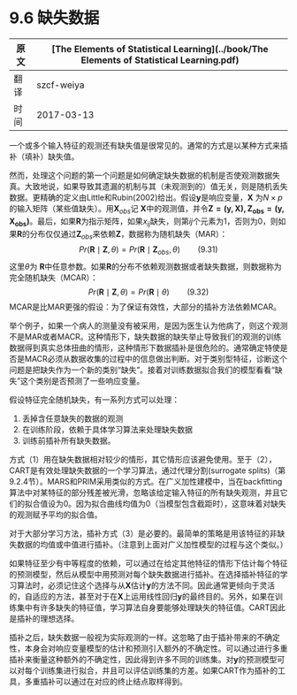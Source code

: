 # 9.6 缺失数据

| 原文   | [The Elements of Statistical Learning](../book/The Elements of Statistical Learning.pdf) |
| ---- | ---------------------------------------- |
| 翻译   | szcf-weiya                               |
| 时间   | 2017-03-13                               |

一个或多个输入特征的观测还有缺失值是很常见的。通常的方式是以某种方式来插补（填补）缺失值。

然而，处理这个问题的第一个问题是如何确定缺失数据的机制是否使观测数据失真。大致地说，如果导致其遗漏的机制与其（未观测到的）值无关，则是随机丢失数据。更精确的定义由Little和Rubin(2002)给出。假设$\mathbf y$是响应变量，$\mathbf X$ 为$N\times p$的输入矩阵（某些值缺失）。用$\mathbf X_{obs}$记 $\mathbf X$中的观测值，并令$\mathbf{Z=(y,X),Z_{obs}=(y,X_{obs})}$。最后，如果$\mathbf R$为指示矩阵，如果$x_{ij}$缺失，则第$ij$个元素为1，否则为0，则如果$\mathbf R$的分布仅仅通过$\mathbf Z_{obs}$来依赖$\mathbf Z$，数据称为随机缺失（MAR）：
$$
Pr(\mathbf R\mid \mathbf Z,\theta) = Pr(\mathbf R\mid\mathbf Z_{obs}, \theta)\qquad (9.31)
$$
这里$\theta$为 $\mathbf R$中任意参数。如果$\mathbf R$的分布不依赖观测数据或者缺失数据，则数据称为完全随机缺失（MCAR）：
$$
Pr(\mathbf R\mid \mathbf Z,\theta) = Pr(\mathbf R\mid \theta)\qquad (9.32)
$$
MCAR是比MAR更强的假设：为了保证有效性，大部分的插补方法依赖MCAR。

举个例子，如果一个病人的测量没有被采用，是因为医生认为他病了，则这个观测不是MAR或者MACR。这种情形下，缺失数据的缺失举止导致我们的观测的训练数据得到真实总体扭曲的情形，这种情形下数据插补是很危险的。通常确定特使是否是MACR必须从数据收集的过程中的信息做出判断。对于类别型特征，诊断这个问题是把缺失作为一个新的类别“缺失”。接着对训练数据拟合我们的模型看看“缺失”这个类别是否预测了一些响应变量。

假设特征完全随机缺失，有一系列方式可以处理：
1. 丢掉含任意缺失的数据的观测
2. 在训练阶段，依赖于具体学习算法来处理缺失数据
3. 训练前插补所有缺失数据。

方式（1）用在缺失数据相对较少的情形，其它情形应该避免使用。至于（2），CART是有效处理缺失数据的一个学习算法，通过代理分割(surrogate splits)（第9.2.4节）。MARS和PRIM采用类似的方式。在广义加性建模中，当在backfitting算法中对某特征的部分残差被光滑，忽略该给定输入特征的所有缺失观测，并且它们的拟合值设为0。因为拟合曲线均值为0（当模型包含截距时），这意味着对缺失的观测赋予平均的拟合值。

对于大部分学习方法，插补方式（3）是必要的。最简单的策略是用该特征的非缺失数据的均值或中值进行插补。（注意到上面对广义加性模型的过程与这个类似。）

如果特征至少有中等程度的依赖，可以通过在给定其他特征的情形下估计每个特征的预测模型，然后从模型中用预测对每个缺失数据进行插补。在选择插补特征的学习算法时，必须记住这个选择与从$\mathbf X$估计$\mathbf y$的方法不同。因此通常更倾向于灵活的，自适应的方法，甚至对于在$\mathbf X$上运用线性回归$\mathbf y$的最终目的。另外，如果在训练集中有许多缺失的特征值，学习算法自身要能够处理缺失的特征值。CART因此是插补的理想选择。

插补之后，缺失数据一般视为实际观测的一样。这忽略了由于插补带来的不确定性，本身会对响应变量模型的估计和预测引入额外的不确定性。可以通过进行多重插补来衡量这种额外的不确定性，因此得到许多不同的训练集。对$\mathbf y$的预测模型可以对每个训练集进行拟合，并且可以评估训练集的方差。如果CART作为插补的工具，多重插补可以通过在对应的终止结点取样得到。
